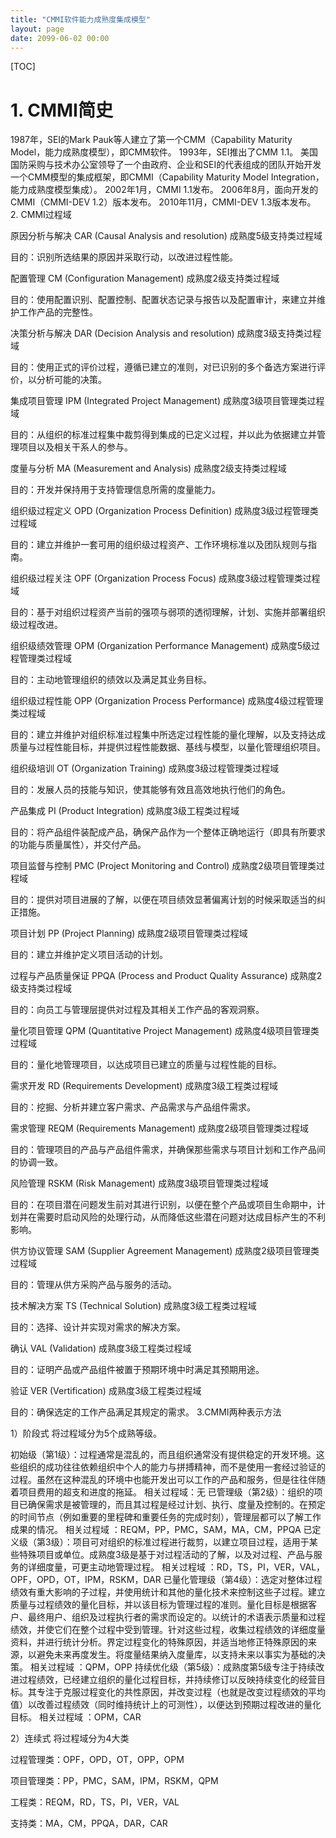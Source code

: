 ```yaml
---
title: "CMMI软件能力成熟度集成模型"
layout: page
date: 2099-06-02 00:00
---
```


[TOC]

# 1. CMMI简史

1987年，SEI的Mark Pauk等人建立了第一个CMM（Capability Maturity Model，能力成熟度模型），即CMM软件。
1993年，SEI推出了CMM 1.1。
美国国防采购与技术办公室领导了一个由政府、企业和SEI的代表组成的团队开始开发一个CMM模型的集成框架，即CMMI（Capability Maturity Model Integration，能力成熟度模型集成）。
2002年1月，CMMI 1.1发布。
2006年8月，面向开发的CMMI（CMMI-DEV 1.2）版本发布。
2010年11月，CMMI-DEV 1.3版本发布。
2. CMMI过程域


原因分析与解决 CAR (Causal Analysis and resolution)  成熟度5级支持类过程域

目的：识别所选结果的原因并采取行动，以改进过程性能。

配置管理 CM (Configuration Management)  成熟度2级支持类过程域

目的：使用配置识别、配置控制、配置状态记录与报告以及配置审计，来建立并维护工作产品的完整性。

决策分析与解决 DAR (Decision Analysis and resolution)  成熟度3级支持类过程域

目的：使用正式的评价过程，遵循已建立的准则，对已识别的多个备选方案进行评价，以分析可能的决策。

集成项目管理 IPM (Integrated Project Management)  成熟度3级项目管理类过程域

目的：从组织的标准过程集中裁剪得到集成的已定义过程，并以此为依据建立并管理项目以及相关干系人的参与。

度量与分析 MA (Measurement and Analysis)  成熟度2级支持类过程域

目的：开发并保持用于支持管理信息所需的度量能力。

组织级过程定义 OPD (Organization Process Definition)  成熟度3级过程管理类过程域

目的：建立并维护一套可用的组织级过程资产、工作环境标准以及团队规则与指南。

组织级过程关注 OPF (Organization Process Focus)  成熟度3级过程管理类过程域

目的：基于对组织过程资产当前的强项与弱项的透彻理解，计划、实施并部署组织级过程改进。

组织级绩效管理 OPM (Organization Performance Management)  成熟度5级过程管理类过程域

目的：主动地管理组织的绩效以及满足其业务目标。

组织级过程性能 OPP (Organization Process Performance)  成熟度4级过程管理类过程域

目的：建立并维护对组织标准过程集中所选定过程性能的量化理解，以及支持达成质量与过程性能目标，并提供过程性能数据、基线与模型，以量化管理组织项目。

组织级培训 OT (Organization Training)  成熟度3级过程管理类过程域

目的：发展人员的技能与知识，使其能够有效且高效地执行他们的角色。

产品集成 PI (Product Integration)  成熟度3级工程类过程域

目的：将产品组件装配成产品，确保产品作为一个整体正确地运行（即具有所要求的功能与质量属性），并交付产品。

项目监督与控制 PMC (Project Monitoring and Control)  成熟度2级项目管理类过程域

目的：提供对项目进展的了解，以便在项目绩效显著偏离计划的时候采取适当的纠正措施。

项目计划 PP (Project Planning)  成熟度2级项目管理类过程域

目的：建立并维护定义项目活动的计划。

过程与产品质量保证 PPQA (Process and Product Quality Assurance)  成熟度2级支持类过程域

目的：向员工与管理层提供对过程及其相关工作产品的客观洞察。

量化项目管理 QPM (Quantitative Project Management)  成熟度4级项目管理类过程域

目的：量化地管理项目，以达成项目已建立的质量与过程性能的目标。

需求开发 RD (Requirements Development)  成熟度3级工程类过程域

目的：挖掘、分析并建立客户需求、产品需求与产品组件需求。

需求管理 REQM (Requirements Management)  成熟度2级项目管理类过程域

目的：管理项目的产品与产品组件需求，并确保那些需求与项目计划和工作产品间的协调一致。

风险管理 RSKM (Risk Management)  成熟度3级项目管理类过程域

目的：在项目潜在问题发生前对其进行识别，以便在整个产品或项目生命期中，计划并在需要时启动风险的处理行动，从而降低这些潜在问题对达成目标产生的不利影响。

供方协议管理 SAM (Supplier Agreement Management)  成熟度2级项目管理类过程域

目的：管理从供方采购产品与服务的活动。

技术解决方案 TS (Technical Solution)  成熟度3级工程类过程域

目的：选择、设计并实现对需求的解决方案。

确认 VAL (Validation)  成熟度3级工程类过程域

目的：证明产品或产品组件被置于预期环境中时满足其预期用途。

验证 VER (Vertification)  成熟度3级工程类过程域

目的：确保选定的工作产品满足其规定的需求。
3.CMMI两种表示方法

1）阶段式
将过程域分为5个成熟等级。

初始级（第1级）：过程通常是混乱的，而且组织通常没有提供稳定的开发环境。这些组织的成功往往依赖组织中个人的能力与拼搏精神，而不是使用一套经过验证的过程。虽然在这种混乱的环境中也能开发出可以工作的产品和服务，但是往往伴随着项目费用的超支和进度的拖延。
相关过程域：无
已管理级（第2级）：组织的项目已确保需求是被管理的，而且其过程是经过计划、执行、度量及控制的。在预定的时间节点（例如重要的里程碑和重要任务的完成时刻），管理层都可以了解工作成果的情况。
相关过程域 ：REQM，PP，PMC，SAM，MA，CM，PPQA
已定义级（第3级）：项目可对组织的标准过程进行裁剪，以建立项目过程，适用于某些特殊项目或单位。成熟度3级是基于对过程活动的了解，以及对过程、产品与服务的详细度量，可更主动地管理过程。
相关过程域 ：RD，TS，PI，VER，VAL，OPF，OPD，OT，IPM，RSKM，DAR
已量化管理级（第4级）：选定对整体过程绩效有重大影响的子过程，并使用统计和其他的量化技术来控制这些子过程。建立质量与过程绩效的量化目标，并以该目标为管理过程的准则。量化目标是根据客户、最终用户、组织及过程执行者的需求而设定的。以统计的术语表示质量和过程绩效，并使它们在整个过程中受到管理。针对这些过程，收集过程绩效的详细度量资料，并进行统计分析。界定过程变化的特殊原因，并适当地修正特殊原因的来源，以避免未来再度发生。将度量结果纳入度量库，以支持未来以事实为基础的决策。
相关过程域 ：QPM，OPP
持续优化级（第5级）：成熟度第5级专注于持续改进过程绩效，已经建立组织的量化过程目标，并持续修订以反映持续变化的经营目标。其专注于克服过程变化的共性原因，并改变过程（也就是改变过程绩效的平均值）以改善过程绩效（同时维持统计上的可测性），以便达到预期过程改进的量化目标。
相关过程域 ：OPM，CAR

2）连续式
将过程域分为4大类


过程管理类：OPF，OPD，OT，OPP，OPM

项目管理类：PP，PMC，SAM，IPM，RSKM，QPM

工程类：REQM，RD，TS，PI，VER，VAL

支持类：MA，CM，PPQA，DAR，CAR
